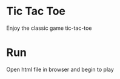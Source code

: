 # Tic Tac Toe

Enjoy the classic game tic-tac-toe 

# Run

Open html file in browser and begin to play